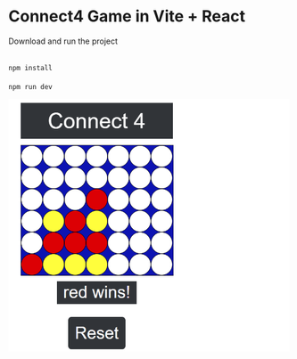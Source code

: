 
# Connect4 Game in Vite + React

Download and run the project

```bash

npm install

npm run dev

```

![Connect4](src\assets\connect4.png)
